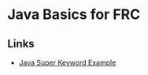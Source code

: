 # Java Basics for FRC

## Links
* [Java Super Keyword Example](https://examples.javacodegeeks.com/java-super-keyword-example/)
